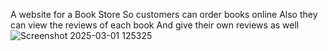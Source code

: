 A website for a Book Store So customers can order books online 
Also they can view the reviews of each book
And give their own reviews as well
![Screenshot 2025-03-01 125325](https://github.com/user-attachments/assets/aa362384-e876-49f2-8137-8d000579549d)
